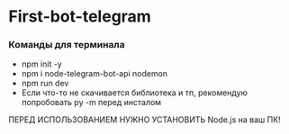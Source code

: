 # First-bot-telegram
### Команды для терминала
- npm init -y
- npm i node-telegram-bot-api nodemon
- npm run dev
- Если что-то не скачивается библиотека и тп, рекомендую попробовать py -m перед инсталом

ПЕРЕД ИСПОЛЬЗОВАНИЕМ НУЖНО УСТАНОВИТЬ Node.js  на ваш ПК!
